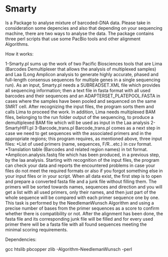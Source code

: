 # Smarty

Is a Package to analyse mixture of barcoded-DNA data.
Please take in consideration some depencies and also that depending on your sequencing machine, there are two ways to analyse the data.
The package contains three perl scripts that use some PacBio tools and other alignment Algorithms.

How it works:

1-Smarty.pl sums up the work of two Pacific Biosciences tools that are Lima (Barcodes Demultiplexer
that allows the analysis of multiplexed samples) and Laa (Long Amplicon
analysis to generate highly accurate, phased and full-length consensus sequences for multiple genes
in a single sequencing run).
As an input, Smarty.pl needs a SUBREADSET.XML file which provides all sequencing information; then
a text file in fasta format with all used barcodes and their sequences and an
ADAPTERSET_PLATEPOOL.FASTA in cases where the samples have been pooled and sequenced
on the same SMRT cell.
After recognizing the input files, the program sorts them and calls Lima to proceed the work.
In addition, Lima needs multiplexed BAM files, belonging to the run folder output of the sequencing, to
produce a demultiplexed BAM file which will be used as input in the Laa analysis
2-SmartyHIFI.pl
3-Barcode_trans.pl
Barcode_trans.pl comes as a next step in case we need to get sequences with the associated
primers and in the appropriate regions; this program requires, as mentioned above, three input files:
*List of used primers (name, sequences, F/R...etc.) in csv format.
*Translation table (Barcodes and related region names) in txt format.
*Amplicon.analysis.fastq file which has been produced, in a previous step, by the laa analysis.
Starting with recognition of the input files, the program can check your data and reports the
encountered problems in case your files do not meet the required formats or also if you forgot
something else in your input files or in your script.
When all data exist, the first step is to open and prepare a converted fasta file and a junk file without
filling them.
The primers will be sorted towards names, sequences and direction and you will get a list with all used
primers, only their names, and then just part of the whole sequence will be compared with each primer
sequence one by one. This task is performed by the NeedlemanWunsch Algorithm and using a precise
number of bases from the primer sequences as a score to confirm whether there is compatibility or not.
After the alignment has been done, the fasta file and its corresponding junk file will be filled and for
every used primer there will be a fasta file with all found sequences meeting the minimal scoring
requirements.

Dependencies:

gcc
htslib
pbcopper
zlib
-Algorithm-NeedlemanWunsch
-perl
